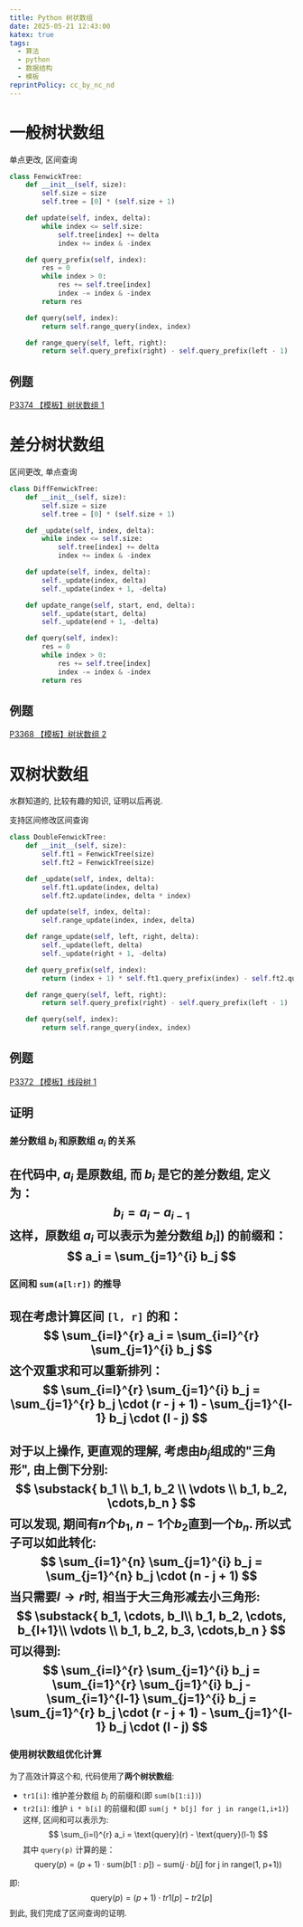 ```yaml
---
title: Python 树状数组
date: 2025-05-21 12:43:00
katex: true
tags:
  - 算法
  - python
  - 数据结构
  - 模板
reprintPolicy: cc_by_nc_nd
---
```

# 一般树状数组
单点更改, 区间查询
``` python
class FenwickTree:
    def __init__(self, size):
        self.size = size
        self.tree = [0] * (self.size + 1)

    def update(self, index, delta):
        while index <= self.size:
            self.tree[index] += delta
            index += index & -index

    def query_prefix(self, index):
        res = 0
        while index > 0:
            res += self.tree[index]
            index -= index & -index
        return res

    def query(self, index):
        return self.range_query(index, index)

    def range_query(self, left, right):
        return self.query_prefix(right) - self.query_prefix(left - 1)
```
## 例题
[P3374 【模板】树状数组 1](https://www.luogu.com.cn/problem/P3374)
# 差分树状数组
区间更改, 单点查询
``` python
class DiffFenwickTree:
    def __init__(self, size):
        self.size = size
        self.tree = [0] * (self.size + 1)

    def _update(self, index, delta):
        while index <= self.size:
            self.tree[index] += delta
            index += index & -index

    def update(self, index, delta):
        self._update(index, delta)
        self._update(index + 1, -delta)

    def update_range(self, start, end, delta):
        self._update(start, delta)
        self._update(end + 1, -delta)

    def query(self, index):
        res = 0
        while index > 0:
            res += self.tree[index]
            index -= index & -index
        return res

```
## 例题
[P3368 【模板】树状数组 2](https://www.luogu.com.cn/problem/P3368)

# 双树状数组
水群知道的, 比较有趣的知识, 证明以后再说.

支持区间修改区间查询

``` python
class DoubleFenwickTree:
    def __init__(self, size):
        self.ft1 = FenwickTree(size)
        self.ft2 = FenwickTree(size)

    def _update(self, index, delta):
        self.ft1.update(index, delta)
        self.ft2.update(index, delta * index)

    def update(self, index, delta):
        self.range_update(index, index, delta)

    def range_update(self, left, right, delta):
        self._update(left, delta)
        self._update(right + 1, -delta)

    def query_prefix(self, index):
        return (index + 1) * self.ft1.query_prefix(index) - self.ft2.query_prefix(index)

    def range_query(self, left, right):
        return self.query_prefix(right) - self.query_prefix(left - 1)

    def query(self, index):
        return self.range_query(index, index)
```

## 例题
[P3372 【模板】线段树 1](https://www.luogu.com.cn/problem/P3372)

## 证明
### 差分数组 $b_i$ 和原数组 $a_i$ 的关系
在代码中, $a_i$ 是原数组, 而 $b_i$ 是它的**差分数组**, 定义为：
$$
b_i = a_i - a_{i-1}
$$
这样，原数组 $a_i$ 可以表示为差分数组 $b_i])$ 的前缀和：
$$
a_i = \sum_{j=1}^{i} b_j
$$
---

### 区间和 `sum(a[l:r])` 的推导
现在考虑计算区间 `[l, r]` 的和：
$$
\sum_{i=l}^{r} a_i = \sum_{i=l}^{r} \sum_{j=1}^{i} b_j
$$
这个双重求和可以重新排列：
$$
\sum_{i=l}^{r} \sum_{j=1}^{i} b_j = \sum_{j=1}^{r} b_j \cdot (r - j + 1) - \sum_{j=1}^{l-1} b_j \cdot (l - j)
$$
---

对于以上操作, 更直观的理解, 考虑由$b_j$组成的"三角形", 由上倒下分别:
$$
\substack{
b_1 \\
b_1, b_2 \\
\vdots \\
b_1, b_2, \cdots,b_n
}
$$
可以发现, 期间有$n$个$b_1$, $n-1$个$b_2$直到一个$b_n$. 所以式子可以如此转化:
$$
\sum_{i=1}^{n} \sum_{j=1}^{i} b_j = \sum_{j=1}^{n} b_j \cdot (n - j + 1)
$$
当只需要$l \to r$时, 相当于大三角形减去小三角形:
$$
\substack{
b_1, \cdots, b_l\\
b_1, b_2, \cdots, b_{l+1}\\
\vdots \\
b_1, b_2, b_3, \cdots,b_n
}
$$
可以得到:
$$
\sum_{i=l}^{r} \sum_{j=1}^{i} b_j = \sum_{i=1}^{r} \sum_{j=1}^{i} b_j - \sum_{i=1}^{l-1} \sum_{j=1}^{i} b_j =
\sum_{j=1}^{r} b_j \cdot (r - j + 1) - \sum_{j=1}^{l-1} b_j \cdot (l - j)
$$
---

### 使用树状数组优化计算
为了高效计算这个和, 代码使用了**两个树状数组**:
- `tr1[i]`: 维护差分数组 $b_i$ 的前缀和(即 `sum(b[1:i])`)
- `tr2[i]`: 维护 `i * b[i]` 的前缀和(即 `sum(j * b[j] for j in range(1,i+1)`)
这样, 区间和可以表示为:
$$
\sum_{i=l}^{r} a_i = \text{query}(r) - \text{query}(l-1)
$$
其中 `query(p)` 计算的是：
$$
\text{query}(p) = (p + 1) \cdot \text{sum}(b[1:p]) - \text{sum}(j \cdot b[j] \text{ for j in range(1, p+1)})
$$

即:
$$
\text{query}(p) = (p + 1) \cdot tr1[p] - tr2[p]
$$
到此, 我们完成了区间查询的证明.